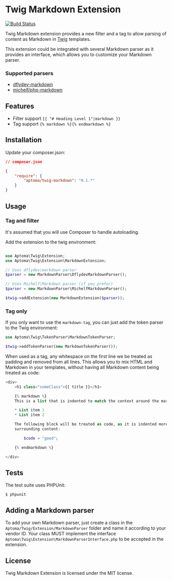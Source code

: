 Twig Markdown Extension
=======================

[![Build Status](https://secure.travis-ci.org/aptoma/twig-markdown.png?branch=master)](http://travis-ci.org/aptoma/twig-markdown)

Twig Markdown extension provides a new filter and a tag to allow parsing of
content as Markdown in [Twig][1] templates.

This extension could be integrated with several Markdown parser as it provides an interface, which allows you to customize your Markdown parser.

### Supported parsers

 * [dflydev-markdown](https://github.com/dflydev/dflydev-markdown)
 * [michelf/php-markdown](https://github.com/michelf/php-markdown)


## Features

 * Filter support `{{ "# Heading Level 1"|markdown }}`
 * Tag support `{% markdown %}{% endmarkdown %}`


## Installation

Update your composer.json:

```json
// composer.json

{
    "require": {
        "aptoma/twig-markdown": "0.1.*"
    }
}
```

## Usage

### Tag and filter

It's assumed that you will use Composer to handle autoloading.

Add the extension to the twig environment:

```php

use Aptoma\Twig\Extension;
use Aptoma\Twig\Extension\MarkdownExtension;

// Uses dflydev\markdown parser
$parser = new MarkdownParser\DflydevMarkdownParser();

// Uses Michelf\Markdown parser (if you prefer)
$parser = new MarkdownParser\MichelfMarkdownParser();

$twig->addExtension(new MarkdownExtension($parser));
```
### Tag only

If you only want to use the `markdown-tag`, you can just add the token parser
to the Twig environment:

```php
use Aptoma\Twig\TokenParser\MarkdownTokenParser;

$twig->addTokenParser(new MarkdownTokenParser());
```

When used as a tag, any whitespace on the first line we be treated as padding and
removed from all lines. This allows you to mix HTML and Markdown in your templates,
without having all Markdown content being treated as code:

```php
<div>
    <h1 class="someClass">{{ title }}</h1>

    {% markdown %}
    This is a list that is indented to match the context around the markdown tag:

    * List item 1
    * List item 2

    The following block will be treated as code, as it is indented more than the
    surrounding content:

        $code = "good";

    {% endmarkdown %}

</div>
```

## Tests

The test suite uses PHPUnit:

    $ phpunit

## Adding a Markdown parser

To add your own Markdown parser, just create a class in the `Aptoma/Twig/Extension/MarkdownParser` folder and name it according to your vendor ID.
Your class MUST implement the interface `Aptoma\Twig\Extension\MarkdownParserInterface.php` to be accepted in the extension.

## License

Twig Markdown Extension is licensed under the MIT license.

[1]: http://twig.sensiolabs.org

